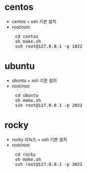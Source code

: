 # centos
* centos + ssh 기본 설치
* root/root
<pre>
    cd centos
    sh make.sh
    ssh root@127.0.0.1 -p 1022
</pre>

# ubuntu
* ubuntu + ssh 기본 설치
* root/root
<pre>
    cd ubuntu
    sh make.sh
    ssh root@127.0.0.1 -p 2022
</pre>


# rocky
* rocky 리눅스 + ssh 기본 설치
* root/root

<pre>
    cd rocky
    sh make.sh
    ssh root@127.0.0.1 -p 3022
</pre>